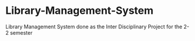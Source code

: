 # Library-Management-System
Library Management System done as the Inter Disciplinary Project for the 2-2 semester
